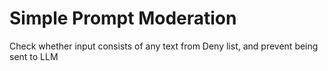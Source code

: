 # Simple Prompt Moderation

Check whether input consists of any text from Deny list, and prevent being sent to LLM
